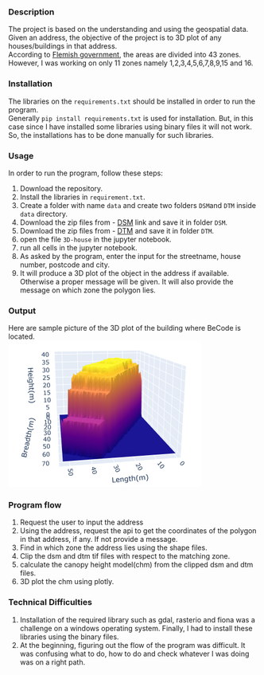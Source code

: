 ### Description  
The project is based on the understanding and using the geospatial data.   
Given an address, the objective of the project is to 3D plot of any houses/buildings in that address.  
According to [Flemish government](https://overheid.vlaanderen.be/dhm-digitaal-hoogtemodel-vlaanderen-ii), the areas are divided into 43 zones. However, I was working on only 11 zones namely 1,2,3,4,5,6,7,8,9,15 and 16.

### Installation  
The libraries on the `requirements.txt` should be installed in order to run the program.  
Generally `pip install requirements.txt` is used for installation. But, in this case since I have installed some libraries using binary files it will not work. So, the installations has to be done manually for such libraries.


### Usage  
In order to run the program, follow these steps:  
1. Download the repository.  
2. Install the libraries in `requirement.txt`.  
3. Create a folder with name `data` and create two folders `DSM`and `DTM` inside `data` directory.  
4. Download the zip files from - [DSM](http://www.geopunt.be/download?container=dhm-vlaanderen-ii-dsm-raster-1m&title=Digitaal%20Hoogtemodel%20Vlaanderen%20II,%20DSM,%20raster,%201m) link and save it in folder `DSM`.  
5. Download the zip files from - [DTM](http://www.geopunt.be/download?container=dhm-vlaanderen-ii-dtm-raster-1m&title=Digitaal%20Hoogtemodel%20Vlaanderen%20II,%20DTM,%20raster,%201m) and save it in folder `DTM`.  
6. open the file `3D-house` in the jupyter notebook.  
7. run all cells in the jupyter notebook.  
8. As asked by the program, enter the input for the streetname, house number, postcode and city.  
9. It will produce a 3D plot of the object in the address if available. Otherwise a proper message will be given. It will also provide the message on which zone the polygon lies.

### Output  
Here are sample picture of the 3D plot of the building where BeCode is located.  
![plot2](/images/becode2.png)  

### Program flow  
1. Request the user to input the address
2. Using the address, request the api to get the coordinates of the polygon in that address, if any. If not provide a message.
3. Find in which zone the address lies using the shape files.
4. Clip the dsm and dtm tif files with respect to the matching zone.
5. calculate the canopy height model(chm) from the clipped dsm and dtm files.
6. 3D plot the chm using plotly.  

### Technical Difficulties  
1. Installation of the required library such as gdal, rasterio and fiona was a challenge on a windows operating system. Finally, I had to install these libraries using the binary files.
2. At the beginning, figuring out the flow of the program was difficult. It was confusing what to do, how to do and check whatever I was doing was on a right path. 
